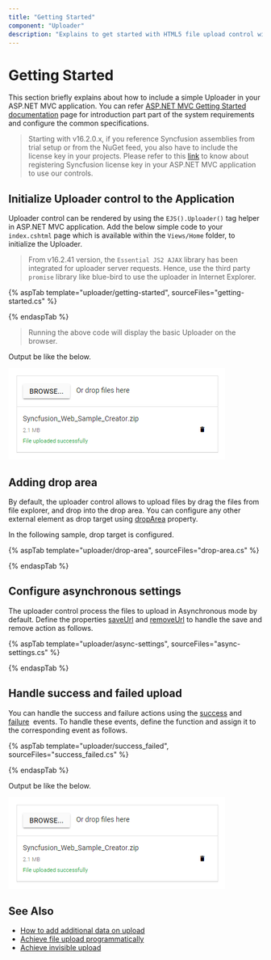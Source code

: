 ```yaml
---
title: "Getting Started"
component: "Uploader"
description: "Explains to get started with HTML5 file upload control with its key features such as asynchronous mode, handle success, fail action, etc."
---
```


# Getting Started

 This section briefly explains about how to include a simple Uploader in your ASP.NET MVC application. You can refer [ASP.NET MVC Getting Started documentation](../getting-started) page for introduction part part of the system requirements and configure the common specifications.

> Starting with v16.2.0.x, if you reference Syncfusion assemblies from trial setup or from the NuGet feed,
you also have to include the license key in your projects.
Please refer to this [link](https://help.syncfusion.com/common/essential-studio/licensing/license-key) to know about registering Syncfusion license key in your ASP.NET MVC application to use our controls.

## Initialize Uploader control to the Application

Uploader control can be rendered by using the `EJS().Uploader()` tag helper in ASP.NET MVC application. Add the below simple code to your `index.cshtml` page which is available within the `Views/Home` folder, to initialize the Uploader.

> From v16.2.41 version, the `Essential JS2 AJAX` library has been integrated for uploader server requests.
Hence, use the third party `promise` library like blue-bird to use the uploader in Internet Explorer.

{% aspTab template="uploader/getting-started", sourceFiles="getting-started.cs" %}

{% endaspTab %}

> Running the above code will display the basic Uploader on the browser.

Output be like the below.

![uploader](./images/uploader-getting.png)

## Adding drop area

By default, the uploader control allows to upload files by drag the files from file explorer, and drop into the drop area.  You can configure any other external element as drop target using [dropArea](https://help.syncfusion.com/cr/aspnetcore-js2/Syncfusion.EJ2.Inputs.Uploader.html#Syncfusion_EJ2_Inputs_Uploader_DropArea) property.

In the following sample, drop target is configured.

{% aspTab template="uploader/drop-area", sourceFiles="drop-area.cs" %}

{% endaspTab %}

## Configure asynchronous settings

The uploader control process the files to upload in Asynchronous mode by default. Define the properties [saveUrl](https://help.syncfusion.com/cr/aspnetcore-js2/Syncfusion.EJ2.Inputs.UploaderAsyncSettings.html#Syncfusion_EJ2_Inputs_UploaderAsyncSettings_SaveUrl) and [removeUrl](https://help.syncfusion.com/cr/aspnetcore-js2/Syncfusion.EJ2.Inputs.UploaderAsyncSettings.html#Syncfusion_EJ2_Inputs_UploaderAsyncSettings_RemoveUrl) to handle the save and remove action as follows.

{% aspTab template="uploader/async-settings", sourceFiles="async-settings.cs" %}

{% endaspTab %}

## Handle success and failed upload

You can handle the success and failure actions using the [success](https://help.syncfusion.com/cr/aspnetcore-js2/Syncfusion.EJ2.Inputs.Uploader.html#Syncfusion_EJ2_Inputs_Uploader_Success) and [failure](https://help.syncfusion.com/cr/aspnetcore-js2/Syncfusion.EJ2.Inputs.Uploader.html#Syncfusion_EJ2_Inputs_Uploader_Failure) &nbsp;events. To handle these events, define the function and assign it to the corresponding event as follows.

{% aspTab template="uploader/success_failed", sourceFiles="success_failed.cs" %}

{% endaspTab %}

Output be like the below.

![uploader](./images/uploader-auto-01.png)

## See Also

* [How to add additional data on upload](./how-to/add-additional-data-on-upload)
* [Achieve file upload programmatically](./how-to/achieve-file-upload-programmatically)
* [Achieve invisible upload](./how-to/achieve-invisible-upload)
